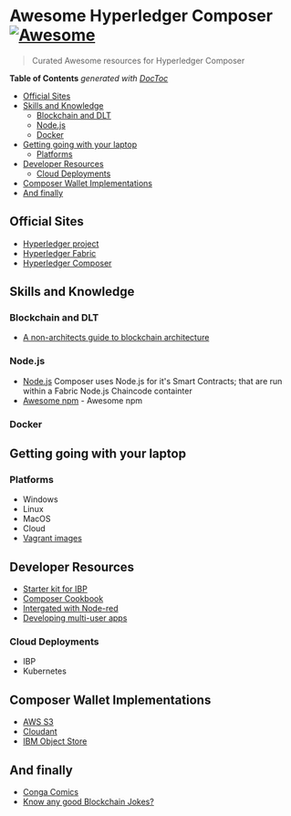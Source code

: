 # Awesome Hyperledger Composer [![Awesome](https://awesome.re/badge.svg)](https://awesome.re)
> Curated Awesome resources for Hyperledger Composer 

<!-- START doctoc generated TOC please keep comment here to allow auto update -->
<!-- DON'T EDIT THIS SECTION, INSTEAD RE-RUN doctoc TO UPDATE -->
**Table of Contents**  *generated with [DocToc](https://github.com/thlorenz/doctoc)*

- [Official Sites](#official-sites)
- [Skills and Knowledge](#skills-and-knowledge)
  - [Blockchain and DLT](#blockchain-and-dlt)
  - [Node.js](#nodejs)
  - [Docker](#docker)
- [Getting going with your laptop](#getting-going-with-your-laptop)
  - [Platforms](#platforms)
- [Developer Resources](#developer-resources)
  - [Cloud Deployments](#cloud-deployments)
- [Composer Wallet Implementations](#composer-wallet-implementations)
- [And finally](#and-finally)

<!-- END doctoc generated TOC please keep comment here to allow auto update -->


## Official Sites

 - [Hyperledger project](https://www.hyperledger.org/)
 - [Hyperledger Fabric](https://hyperledger-fabric.readthedocs.io/en/release-1.1/)
 - [Hyperledger Composer](https://hyperledger.github.io/composer/latest/introduction/introduction.html)

## Skills and Knowledge 

### Blockchain and DLT
 - [A non-architects guide to blockchain architecture](https://blog.prototypr.io/a-non-architects-guide-to-blockchain-architecture-eb68360ad350)


### Node.js

- [Node.js](https://github.com/nodejs/education/blob/master/getting-started-learning-nodejs.md) Composer uses Node.js for it's Smart Contracts; that are run within a Fabric Node.js Chaincode containter
- [Awesome npm](https://github.com/sindresorhus/awesome-npm) - Awesome npm

### Docker


## Getting going with your laptop

### Platforms

- Windows
- Linux
- MacOS
- Cloud
- [Vagrant images](https://github.com/jt-nti/composer-devenv)

## Developer Resources

- [Starter kit for IBP](https://github.com/sstone1/blockchain-starter-kit)
- [Composer Cookbook](https://github.com/ampretia/composer-developer-cookbook)
- [Intergated with Node-red](https://medium.com/@CazChurchUk/integrate-your-blockchain-with-anything-using-hyperledger-composer-and-nodered-4226676f7e54)
- [Developing multi-user apps](https://medium.com/@CazChurchUk/developing-multi-user-application-using-the-hyperledger-composer-rest-server-b3b88e857ccc)

### Cloud Deployments

- IBP
- Kubernetes
 
## Composer Wallet Implementations
- [AWS S3](https://github.com/Pop-Code/composer-wallet-s3)
- [Cloudant](https://github.com/ampretia/composer-wallet-cloudant)
- [IBM Object Store](https://github.com/ampretia/composer-wallet-ibmcos)

## And finally
 - [Conga Comics](https://congacomic.tumblr.com/)
 - [Know any good Blockchain Jokes?](https://medium.com/@edmoffat/know-any-good-blockchain-jokes-cea789b432b2)
